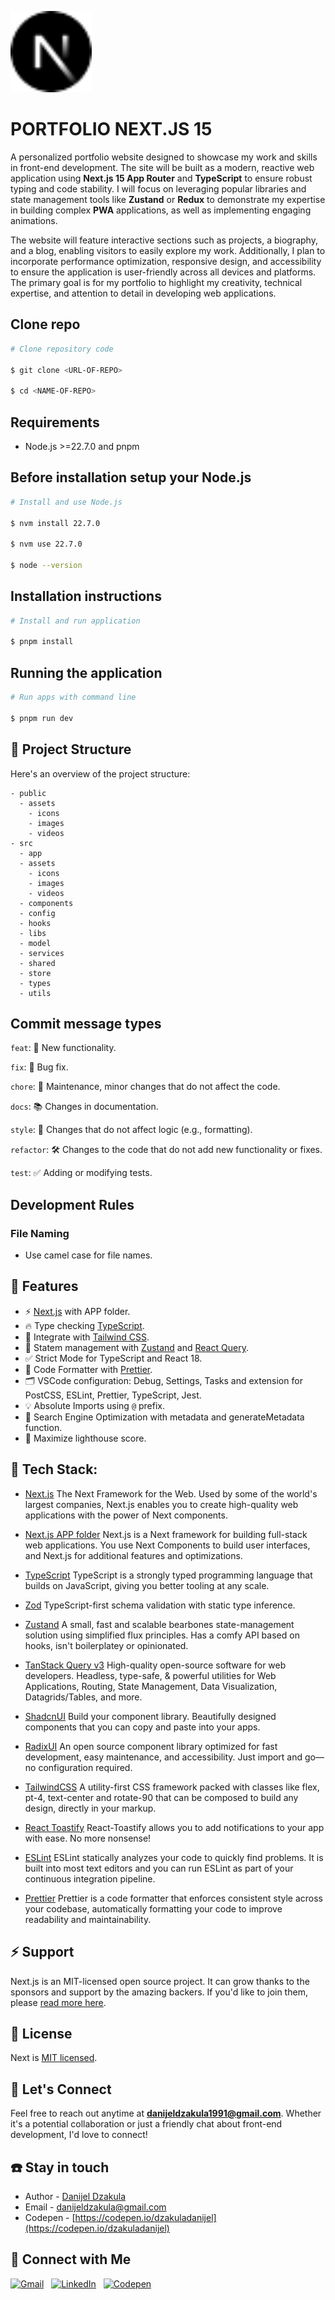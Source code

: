 <p align="left">
    <a href="https://nextjs.org/" target="_blank">
        <img src="https://raw.githubusercontent.com/danijeldzakula/readme-logo-source/a71e6c4091459b8eb6ea200a528aa72f2968e8e3/public/assets/images/nextjs-official.svg" width="130" alt="NextJs Logo" />
    </a>
</p>

# PORTFOLIO NEXT.JS 15

A personalized portfolio website designed to showcase my work and skills in front-end development. The site will be built as a modern, reactive web application using **Next.js 15 App Router** and **TypeScript** to ensure robust typing and code stability. I will focus on leveraging popular libraries and state management tools like **Zustand** or **Redux** to demonstrate my expertise in building complex **PWA** applications, as well as implementing engaging animations.

The website will feature interactive sections such as projects, a biography, and a blog, enabling visitors to easily explore my work. Additionally, I plan to incorporate performance optimization, responsive design, and accessibility to ensure the application is user-friendly across all devices and platforms. The primary goal is for my portfolio to highlight my creativity, technical expertise, and attention to detail in developing web applications.


## Clone repo

```bash 
# Clone repository code 

$ git clone <URL-OF-REPO>

$ cd <NAME-OF-REPO>
```

## Requirements
 - Node.js >=22.7.0 and pnpm

## Before installation setup your Node.js

```bash
# Install and use Node.js

$ nvm install 22.7.0

$ nvm use 22.7.0

$ node --version
```

## Installation instructions

```bash
# Install and run application 

$ pnpm install
```

## Running the application

```bash
# Run apps with command line 

$ pnpm run dev
```

## 🧱 Project Structure

Here's an overview of the project structure:

```plaintext
- public
  - assets
    - icons
    - images
    - videos
- src
  - app
  - assets
    - icons
    - images
    - videos
  - components
  - config
  - hooks
  - libs
  - model
  - services
  - shared
  - store
  - types 
  - utils
```


## Commit message types

`feat`: 🚀 New functionality.

`fix`: 🐛 Bug fix.

`chore`: 🧹 Maintenance, minor changes that do not affect the code.

`docs`: 📚 Changes in documentation.

`style`: 🎨 Changes that do not affect logic (e.g., formatting).

`refactor`: 🛠️ Changes to the code that do not add new functionality or fixes.

`test`: ✅ Adding or modifying tests.

## Development Rules

### File Naming

- Use camel case for file names.

## 🚀 Features 

- ⚡ [Next.js](https://nextjs.org/) with APP folder.
- 🔥 Type checking [TypeScript](https://www.typescriptlang.org/).
- 💎 Integrate with [Tailwind CSS](https://tailwindcss.com/).
- 🧰 Statem management with [Zustand](https://zustand-demo.pmnd.rs/) and [React Query](https://tanstack.com/query/latest/).
- ✅ Strict Mode for TypeScript and React 18.
- 💖 Code Formatter with [Prettier](https://prettier.io).
- 🗂 VSCode configuration: Debug, Settings, Tasks and extension for PostCSS, ESLint, Prettier, TypeScript, Jest.
- 💡 Absolute Imports using `@` prefix.
- 🚀 Search Engine Optimization with metadata and generateMetadata function.
- 💯 Maximize lighthouse score.

## 📡 Tech Stack:

- [Next.js](https://nextjs.org/) The Next Framework for the Web. Used by some of the world's largest companies, Next.js enables you to create high-quality web applications with the power of Next components.

- [Next.js APP folder](https://nextjs.org/docs) Next.js is a Next framework for building full-stack web applications. You use Next Components to build user interfaces, and Next.js for additional features and optimizations.

- [TypeScript](https://www.typescriptlang.org/) TypeScript is a strongly typed programming language that builds on JavaScript, giving you better tooling at any scale.

- [Zod](https://zod.dev/) TypeScript-first schema validation with static type inference.

- [Zustand](https://zustand-demo.pmnd.rs/) A small, fast and scalable bearbones state-management solution using simplified flux principles. Has a comfy API based on hooks, isn't boilerplatey or opinionated.

- [TanStack Query v3](https://tanstack.com/) High-quality open-source software for web developers.
Headless, type-safe, & powerful utilities for Web Applications, Routing, State Management, Data Visualization, Datagrids/Tables, and more.

- [ShadcnUI](https://ui.shadcn.com/) Build your component library. Beautifully designed components that you can copy and paste into your apps.

- [RadixUI](https://www.radix-ui.com/) An open source component library optimized for fast development, easy maintenance, and accessibility. Just import and go—no configuration required.

- [TailwindCSS](https://tailwindcss.com/) A utility-first CSS framework packed with classes like flex, pt-4, text-center and rotate-90 that can be composed to build any design, directly in your markup.

- [React Toastify](https://www.npmjs.com/package/react-toastify/) React-Toastify allows you to add notifications to your app with ease. No more nonsense!

- [ESLint](https://eslint.org/) ESLint statically analyzes your code to quickly find problems. It is built into most text editors and you can run ESLint as part of your continuous integration pipeline.

- [Prettier](https://www.typescriptlang.org/) Prettier is a code formatter that enforces consistent style across your codebase, automatically formatting your code to improve readability and maintainability.

## ⚡ Support

Next.js is an MIT-licensed open source project. It can grow thanks to the sponsors and support by the amazing backers. If you'd like to join them, please [read more here](https://nextjs.org/docs/community/).

## 🪪 License

Next is [MIT licensed](https://github.com/vercel/next.js/blob/canary/license.md).


## 📩 Let's Connect

Feel free to reach out anytime at **danijeldzakula1991@gmail.com**. Whether it's a potential collaboration or just a friendly chat about front-end development, I'd love to connect!

## ☎️ Stay in touch

- Author - [Danijel Dzakula](https://rs.linkedin.com/in/danijel-dzakula-227530128)
- Email - [danijeldzakula@gmail.com](danijeldzakula1991@gmail.com)
- Codepen - [https://codepen.io/dzakuladanijel](https://codepen.io/dzakuladanijel)

## 🤙 Connect with Me

<p align="left">
  <a target="_blank" href="mailto:danijeldzakula1991@gmail.com"><img src="https://img.shields.io/badge/Gmail-danijeldzakula1991@gmail.com-D14836?style=flat-square&logo=Gmail&logoColor=white" alt="Gmail"></a>&nbsp;&nbsp;
  <a target="_blank" href="https://www.linkedin.com/in/danijel-dzakula-227530128/" target="_blank"><img src="https://img.shields.io/badge/LinkedIn-Danijel%20Dzakula-0077B5?style=flat-square&logo=Linkedin&logoColor=white" alt="LinkedIn"></a>&nbsp;&nbsp;
  <a target="_blank" href="https://codepen.io/dzakuladanijel" target="_blank"><img src="https://img.shields.io/badge/Codepen-Danijel%20Dzakula-000?style=flat-square&logo=Codepen&logoColor=white" alt="Codepen"></a>&nbsp;&nbsp;  
</p>